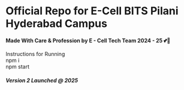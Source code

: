 <h1>Official Repo for E-Cell BITS Pilani Hyderabad Campus</h1>

<h4>Made With Care & Profession by E - Cell Tech Team 2024 - 25 💕💝   </h4>
Instructions for Running<br>
npm i <br>
npm start <br>

<h5> Version 2 Launched @ 2025</h5>
